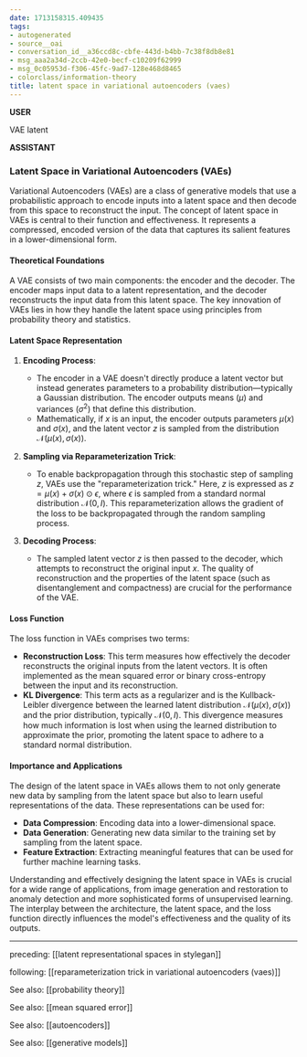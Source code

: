 ```yaml
---
date: 1713158315.409435
tags:
- autogenerated
- source__oai
- conversation_id__a36ccd8c-cbfe-443d-b4bb-7c38f8db8e81
- msg_aaa2a34d-2ccb-42e0-becf-c10209f62999
- msg_0c05953d-f306-45fc-9ad7-128e468d8465
- colorclass/information-theory
title: latent space in variational autoencoders (vaes)
---
```


**USER**

VAE latent


**ASSISTANT**

### Latent Space in Variational Autoencoders (VAEs)

Variational Autoencoders (VAEs) are a class of generative models that use a probabilistic approach to encode inputs into a latent space and then decode from this space to reconstruct the input. The concept of latent space in VAEs is central to their function and effectiveness. It represents a compressed, encoded version of the data that captures its salient features in a lower-dimensional form.

#### Theoretical Foundations

A VAE consists of two main components: the encoder and the decoder. The encoder maps input data to a latent representation, and the decoder reconstructs the input data from this latent space. The key innovation of VAEs lies in how they handle the latent space using principles from probability theory and statistics.

#### Latent Space Representation

1. **Encoding Process**: 
   - The encoder in a VAE doesn't directly produce a latent vector but instead generates parameters to a probability distribution—typically a Gaussian distribution. The encoder outputs means ($\mu$) and variances ($\sigma^2$) that define this distribution.
   - Mathematically, if $x$ is an input, the encoder outputs parameters $\mu(x)$ and $\sigma(x)$, and the latent vector $z$ is sampled from the distribution $\mathcal{N}(\mu(x), \sigma(x))$.

2. **Sampling via Reparameterization Trick**:
   - To enable backpropagation through this stochastic step of sampling $z$, VAEs use the "reparameterization trick." Here, $z$ is expressed as $z = \mu(x) + \sigma(x) \odot \epsilon$, where $\epsilon$ is sampled from a standard normal distribution $\mathcal{N}(0, I)$. This reparameterization allows the gradient of the loss to be backpropagated through the random sampling process.

3. **Decoding Process**:
   - The sampled latent vector $z$ is then passed to the decoder, which attempts to reconstruct the original input $x$. The quality of reconstruction and the properties of the latent space (such as disentanglement and compactness) are crucial for the performance of the VAE.

#### Loss Function

The loss function in VAEs comprises two terms:
- **Reconstruction Loss**: This term measures how effectively the decoder reconstructs the original inputs from the latent vectors. It is often implemented as the mean squared error or binary cross-entropy between the input and its reconstruction.
- **KL Divergence**: This term acts as a regularizer and is the Kullback-Leibler divergence between the learned latent distribution $\mathcal{N}(\mu(x), \sigma(x))$ and the prior distribution, typically $\mathcal{N}(0, I)$. This divergence measures how much information is lost when using the learned distribution to approximate the prior, promoting the latent space to adhere to a standard normal distribution.

#### Importance and Applications

The design of the latent space in VAEs allows them to not only generate new data by sampling from the latent space but also to learn useful representations of the data. These representations can be used for:
- **Data Compression**: Encoding data into a lower-dimensional space.
- **Data Generation**: Generating new data similar to the training set by sampling from the latent space.
- **Feature Extraction**: Extracting meaningful features that can be used for further machine learning tasks.

Understanding and effectively designing the latent space in VAEs is crucial for a wide range of applications, from image generation and restoration to anomaly detection and more sophisticated forms of unsupervised learning. The interplay between the architecture, the latent space, and the loss function directly influences the model's effectiveness and the quality of its outputs.


---

preceding: [[latent representational spaces in stylegan]]  


following: [[reparameterization trick in variational autoencoders (vaes)]]

See also: [[probability theory]]


See also: [[mean squared error]]


See also: [[autoencoders]]


See also: [[generative models]]